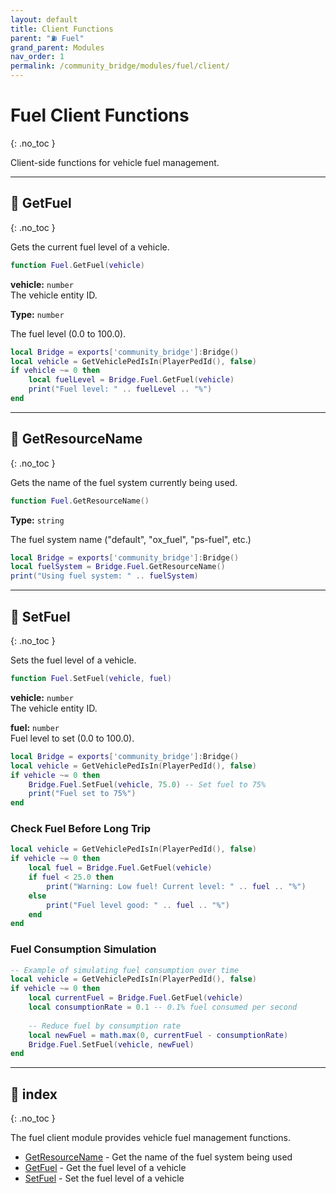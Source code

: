 ```yaml
---
layout: default
title: Client Functions
parent: "⛽ Fuel"
grand_parent: Modules
nav_order: 1
permalink: /community_bridge/modules/fuel/client/
---
```


# Fuel Client Functions
{: .no_toc }

Client-side functions for vehicle fuel management.

---

## 🔹 GetFuel

{: .no_toc }

Gets the current fuel level of a vehicle.


```lua
function Fuel.GetFuel(vehicle)
```


**vehicle:** `number`  
The vehicle entity ID.


**Type:** `number`  

The fuel level (0.0 to 100.0).


```lua
local Bridge = exports['community_bridge']:Bridge()
local vehicle = GetVehiclePedIsIn(PlayerPedId(), false)
if vehicle ~= 0 then
    local fuelLevel = Bridge.Fuel.GetFuel(vehicle)
    print("Fuel level: " .. fuelLevel .. "%")
end
```

---

## 🔹 GetResourceName

{: .no_toc }

Gets the name of the fuel system currently being used.


```lua
function Fuel.GetResourceName()
```


**Type:** `string`  

The fuel system name ("default", "ox_fuel", "ps-fuel", etc.)


```lua
local Bridge = exports['community_bridge']:Bridge()
local fuelSystem = Bridge.Fuel.GetResourceName()
print("Using fuel system: " .. fuelSystem)
```

---

## 🔹 SetFuel

{: .no_toc }

Sets the fuel level of a vehicle.


```lua
function Fuel.SetFuel(vehicle, fuel)
```


**vehicle:** `number`  
The vehicle entity ID.

**fuel:** `number`  
Fuel level to set (0.0 to 100.0).


```lua
local Bridge = exports['community_bridge']:Bridge()
local vehicle = GetVehiclePedIsIn(PlayerPedId(), false)
if vehicle ~= 0 then
    Bridge.Fuel.SetFuel(vehicle, 75.0) -- Set fuel to 75%
    print("Fuel set to 75%")
end
```


### Check Fuel Before Long Trip
```lua
local vehicle = GetVehiclePedIsIn(PlayerPedId(), false)
if vehicle ~= 0 then
    local fuel = Bridge.Fuel.GetFuel(vehicle)
    if fuel < 25.0 then
        print("Warning: Low fuel! Current level: " .. fuel .. "%")
    else
        print("Fuel level good: " .. fuel .. "%")
    end
end
```

### Fuel Consumption Simulation
```lua
-- Example of simulating fuel consumption over time
local vehicle = GetVehiclePedIsIn(PlayerPedId(), false)
if vehicle ~= 0 then
    local currentFuel = Bridge.Fuel.GetFuel(vehicle)
    local consumptionRate = 0.1 -- 0.1% fuel consumed per second
    
    -- Reduce fuel by consumption rate
    local newFuel = math.max(0, currentFuel - consumptionRate)
    Bridge.Fuel.SetFuel(vehicle, newFuel)
end
```

---

## 🔹 index

{: .no_toc }

The fuel client module provides vehicle fuel management functions.


- [GetResourceName](GetResourceName.md) - Get the name of the fuel system being used
- [GetFuel](GetFuel.md) - Get the fuel level of a vehicle  
- [SetFuel](SetFuel.md) - Set the fuel level of a vehicle